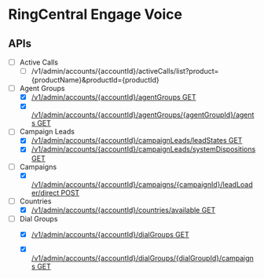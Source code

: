 # RingCentral Engage Voice

## APIs

- [ ] Active Calls
  - [ ] /v1/admin/accounts/{accountId}/activeCalls/list?product={productName}&productId={productId} 

- [ ] Agent Groups
  - [x] [/v1/admin/accounts/{accountId}/agentGroups GET](v1/docs/AgentsApi.md#getagentgroups)
  - [x] [/v1/admin/accounts/{accountId}/agentGroups/{agentGroupId}/agents GET](v1/docs/AgentsApi.md#getagents)

- [ ] Campaign Leads
  - [x] [/v1/admin/accounts/{accountId}/campaignLeads/leadStates GET](v1/docs/CampaignLeadsApi.md#getcampaignleadstates)
  - [x] [/v1/admin/accounts/{accountId}/campaignLeads/systemDispositions GET](v1/docs/CampaignLeadsApi.md#getsystemdispositions)

- [ ] Campaigns
  - [x] [/v1/admin/accounts/{accountId}/campaigns/{campaignId}/leadLoader/direct POST](v1/docs/LeadsApi.md#uploadleads)

- [ ] Countries
  - [x] [/v1/admin/accounts/{accountId}/countries/available GET](v1/docs/CountriesApi.md#getavailablecountries)

- [ ] Dial Groups
  - [x] [/v1/admin/accounts/{accountId}/dialGroups GET](v1/docs/DialGroupsApi.md#getdialgroups)
  - [x] [/v1/admin/accounts/{accountId}/dialGroups/{dialGroupId}/campaigns GET](v1/docs/CampaignsApi.md#getdialgroupcampaigns)
  
  
